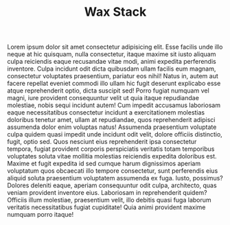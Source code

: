 ---
---

<body>
  <div class="wrapper1">
    <header class="header1">
      <div class="background1"></div>
      <div class="foreground1"></div>
      <h1 class="title1">Wax Stack</h1>
    </header>
    <section class="section1">
      Lorem ipsum dolor sit amet consectetur adipisicing elit. Esse facilis unde
      illo neque at hic quisquam, nulla consectetur, itaque maxime sit iusto
      aliquam culpa reiciendis eaque recusandae vitae modi, animi expedita
      perferendis inventore. Culpa incidunt odit dicta quibusdam ullam facilis
      eum magnam, consectetur voluptates praesentium, pariatur eos nihil! Natus
      in, autem aut facere repellat eveniet commodi illo ullam hic fugit
      deserunt explicabo esse atque reprehenderit optio, dicta suscipit sed!
      Porro fugiat numquam vel magni, iure provident consequuntur velit ut quia
      itaque repudiandae molestiae, nobis sequi incidunt autem! Cum impedit
      accusamus laboriosam eaque necessitatibus consectetur incidunt a
      exercitationem molestias doloribus tenetur amet, ullam at repudiandae,
      quos reprehenderit adipisci assumenda dolor enim voluptas natus! Assumenda
      praesentium voluptate culpa quidem quasi impedit unde incidunt odit velit,
      dolore officiis distinctio, fugit, optio sed. Quos nesciunt eius
      reprehenderit ipsa consectetur tempora, fugiat provident corporis
      perspiciatis veritatis totam temporibus voluptates soluta vitae mollitia
      molestias reiciendis expedita doloribus est. Maxime et fugit expedita id
      sed cumque harum dignissimos aperiam voluptatum quos obcaecati illo
      tempore consectetur, sunt perferendis eius aliquid soluta praesentium
      voluptatem assumenda ex fuga. Iusto, possimus? Dolores deleniti eaque,
      aperiam consequuntur odit culpa, architecto, quas veniam provident
      inventore eius. Laboriosam in reprehenderit quidem? Officiis illum
      molestiae, praesentium velit, illo debitis quasi fuga laborum veritatis
      necessitatibus fugiat cupiditate! Quia animi provident maxime numquam
      porro itaque!
    </section>
  </div>
</body>